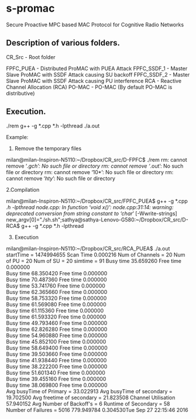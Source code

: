 # s-promac
Secure Proactive MPC based MAC Protocol for Cognitive Radio Networks

Description of various folders.
------------------------------

CR_Src - Root folder

  FPFC_PUEA    	- Distributed ProMAC with PUEA Attack
  FPFC_SSDF_1   - Master Slave ProMAC with SSDF Attack causing SU backoff
  FPFC_SSDF_2   - Master Slave ProMAC with SSDF Attack causing PU interference
  RCA     	- Reactive Channel Allocation (RCA)
  PO-MAC    	- PO-MAC (By default PO-MAC is distributive) 
 
Execution.
---------- 

./rem 
g++ -g *.cpp *.h -lpthread
./a.out 

Example:

1. Remove the temporary files

milan@milan-Inspiron-N5110:~/Dropbox/CR_src/D-FPFC$ ./rem
rm: cannot remove ‘*.gch’: No such file or directory
rm: cannot remove ‘*.out’: No such file or directory
rm: cannot remove ‘10*’: No such file or directory
rm: cannot remove ‘*hty*’: No such file or directory

2.Compilation

milan@milan-Inspiron-N5110:~/Dropbox/CR_src/FPFC_PUEA$ g++ -g *.cpp *.h -lpthread
node.cpp: In function ‘void x()’:
node.cpp:31:14: warning: deprecated conversion from string constant to ‘char*’ [-Wwrite-strings]
   new_argv[0]="./sh.sh";sathya@sathya-Lenovo-G580:~/Dropbox/CR_src/D-RCA$ g++ -g *.cpp *.h -lpthread

3. Execution

milan@milan-Inspiron-N5110:~/Dropbox/CR_src/RCA_PUEA$ ./a.out 
				startTime = 1474994655
Scan Time  0.000216
Num of Channels = 20
Num of PU = 20
Num of SU = 20
simtime = 91
Busy time  35.659260  	Free time  0.000000  
Busy time  68.350420  	Free time  0.000000  
Busy time  70.487360  	Free time  0.000000  
Busy time  53.741760  	Free time  0.000000  
Busy time  62.365660  	Free time  0.000000  
Busy time  58.753320  	Free time  0.000000  
Busy time  61.569080  	Free time  0.000000  
Busy time  61.115360  	Free time  0.000000  
Busy time  61.593320  	Free time  0.000000  
Busy time  49.793460  	Free time  0.000000  
Busy time  62.826280  	Free time  0.000000  
Busy time  54.960880  	Free time  0.000000  
Busy time  45.852100  	Free time  0.000000  
Busy time  58.649400  	Free time  0.000000  
Busy time  39.503660  	Free time  0.000000  
Busy time  41.938440  	Free time  0.000000  
Busy time  38.222200  	Free time  0.000000  
Busy time  51.601340  	Free time  0.000000  
Busy time  39.455160  	Free time  0.000000  
Busy time  38.069800  	Free time  0.000000  
Avg busyTime of Primary  = 33.022913
Avg busyTime of secondary  = 19.702500
 Avg freetime of secondary  = 21.823508
Channel Utilisation  57.940152 
 Avg Number of Backoff's = 6
 Runtime of Secondary = 58
 Number of Failures = 5016
 779.949784	 0.304530Tue Sep 27 22:15:46 2016

